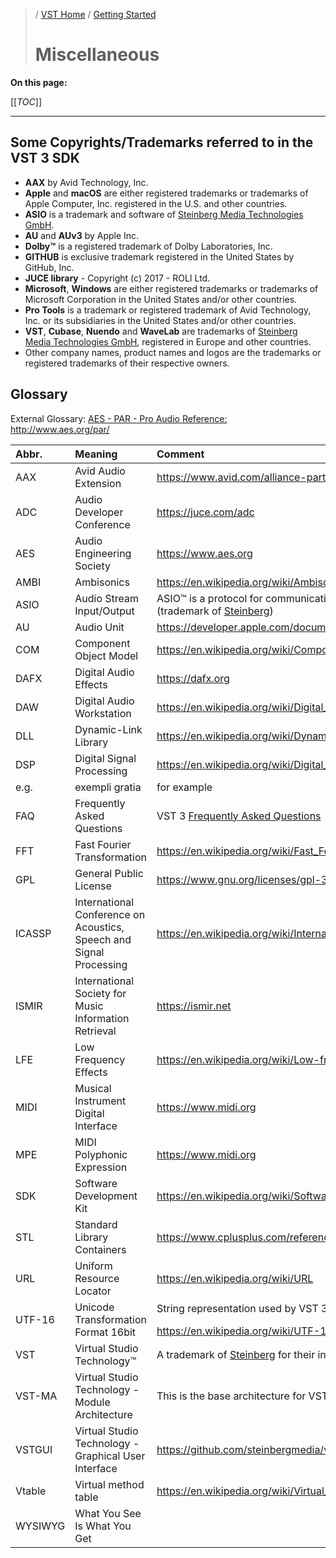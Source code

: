 >/ [VST Home](../Index.md) / [Getting Started](../Getting+Started/Index.md)
>
># Miscellaneous

**On this page:**

[[_TOC_]]

---

## Some Copyrights/Trademarks referred to in the VST 3 SDK

- **AAX** by Avid Technology, Inc.
- **Apple** and **macOS** are either registered trademarks or trademarks of Apple Computer, Inc. registered in the U.S. and other countries.
- **ASIO** is a trademark and software of [Steinberg Media Technologies GmbH](https://www.steinberg.net/de/).
- **AU** and **AUv3** by Apple Inc.
- **Dolby™** is a registered trademark of Dolby Laboratories, Inc.
- **GITHUB** is exclusive trademark registered in the United States by GitHub, Inc.
- **JUCE library** - Copyright (c) 2017 - ROLI Ltd.
- **Microsoft**, **Windows** are either registered trademarks or trademarks of Microsoft Corporation in the United States and/or other countries.
- **Pro Tools** is a trademark or registered trademark of Avid Technology, Inc. or its subsidiaries in the United States and/or other countries.
- **VST**, **Cubase**, **Nuendo** and **WaveLab** are trademarks of [Steinberg Media Technologies GmbH](https://www.steinberg.net/de/), registered in Europe and other countries.
- Other company names, product names and logos are the trademarks or registered trademarks of their respective owners.

## Glossary

External Glossary: [AES - PAR - Pro Audio Reference:](https://www.aes.org/par/) <http://www.aes.org/par/>

| Abbr. | Meaning | Comment |
| :- | :- | :- |
| AAX | Avid Audio Extension | <https://www.avid.com/alliance-partner-program/aax-connectivity-toolkit> |
| ADC | Audio Developer Conference | <https://juce.com/adc> |
| AES | Audio Engineering Society | <https://www.aes.org> |
| AMBI | Ambisonics | <https://en.wikipedia.org/wiki/Ambisonics> |
| ASIO | Audio Stream Input/Output | ASIO™ is a protocol for communication between a software application and a computer's sound card (trademark of [Steinberg](https://www.steinberg.net/de/)) |
| AU | Audio Unit | <https://developer.apple.com/documentation/audiounit> |
| COM | Component Object Model | <https://en.wikipedia.org/wiki/Component_Object_Model> |
| DAFX | Digital Audio Effects | <https://dafx.org> |
| DAW | Digital Audio Workstation | <https://en.wikipedia.org/wiki/Digital_audio_workstation> |
| DLL | Dynamic-Link Library | <https://en.wikipedia.org/wiki/Dynamic-link_library> |
| DSP | Digital Signal Processing | <https://en.wikipedia.org/wiki/Digital_signal_processing> |
| e.g. | exempli gratia | for example |
| FAQ | Frequently Asked Questions | VST 3 [Frequently Asked Questions](../FAQ/Index.md) |
| FFT | Fast Fourier Transformation  | <https://en.wikipedia.org/wiki/Fast_Fourier_transform> |
| GPL | General Public License | <https://www.gnu.org/licenses/gpl-3.0.en.html> |
| ICASSP | International Conference on Acoustics, Speech and Signal Processing | <https://en.wikipedia.org/wiki/International_Conference_on_Acoustics,_Speech,_and_Signal_Processing> |
| ISMIR | International Society for Music Information Retrieval | <https://ismir.net> |
| LFE | Low Frequency Effects | <https://en.wikipedia.org/wiki/Low-frequency_effects> |
| MIDI | Musical Instrument Digital Interface | <https://www.midi.org> |
| MPE | MIDI Polyphonic Expression | <https://www.midi.org> |
| SDK | Software Development Kit | <https://en.wikipedia.org/wiki/Software_development_kit> |
| STL | Standard Library Containers | <https://www.cplusplus.com/reference/stl/> |
| URL | Uniform Resource Locator | <https://en.wikipedia.org/wiki/URL> |
| UTF-16 | Unicode Transformation Format 16bit | String representation used by VST 3 for exchanging with the host.</p> <https://en.wikipedia.org/wiki/UTF-16> |
| VST | Virtual Studio Technology™ | A trademark of [Steinberg](https://www.steinberg.net/) for their interface standard for integrating software plug-ins with DAWs. |
| VST-MA | Virtual Studio Technology - Module Architecture | This is the base architecture for VST 3 |
| VSTGUI | Virtual Studio Technology - Graphical User Interface | <https://github.com/steinbergmedia/vstgui> |
| Vtable | Virtual method table | <https://en.wikipedia.org/wiki/Virtual_method_table> |
| WYSIWYG | What You See Is What You Get | |